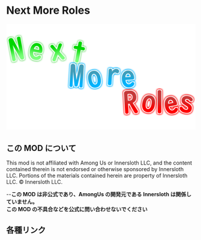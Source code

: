 # Next More Roles

!["Logo"](./Images/Logo.png)

## この MOD について

This mod is not affiliated with Among Us or Innersloth LLC, and the content contained therein is not endorsed or otherwise sponsored by Innersloth LLC. Portions of the materials contained herein are property of Innersloth LLC. © Innersloth LLC.

--**この MOD は非公式であり、AmongUs の開発元である Innersloth は関係していません。  
この MOD の不具合などを公式に問い合わせないでください**

## 各種リンク
